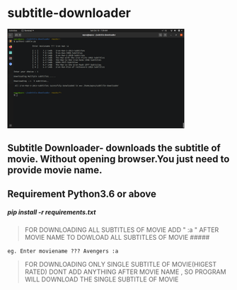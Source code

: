 # subtitle-downloader

<img src="images/sub_git.png" width="400"  >

## Subtitle Downloader- downloads the subtitle of movie. Without opening browser.You just need to provide movie name. ##

## Requirement Python3.6 or above ##

##### pip install -r requirements.txt #####
>FOR DOWNLOADING ALL SUBTITLES OF MOVIE ADD " :a " AFTER MOVIE NAME TO DOWLOAD ALL SUBTITLES OF MOVIE #####

    eg. Enter moviename ??? Avengers :a


>FOR DOWNLOADING ONLY SINGLE SUBTITLE OF MOVIE(HIGEST RATED) DONT ADD ANYTHING AFTER MOVIE NAME , SO PROGRAM WILL DOWNLOAD THE SINGLE SUBTITLE OF MOVIE 


